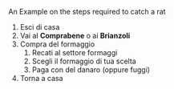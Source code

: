 An Example on the steps required to catch a rat

1. Esci di casa
1. Vai al **Comprabene** o ai **Brianzoli**
1. Compra del formaggio
    1. Recati al settore formaggi
    2. Scegli il formaggio di tua scelta
    3. Paga con del danaro (oppure fuggi)
1. Torna a casa

